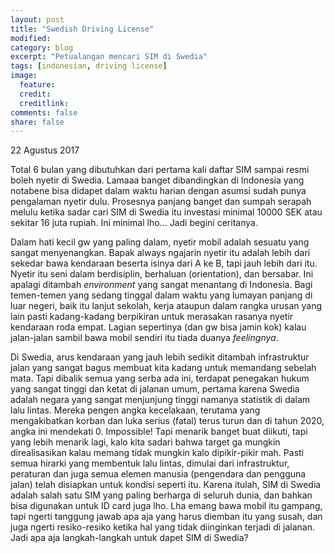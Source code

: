 ```yaml
---
layout: post
title: "Swedish Driving License"
modified:
category: blog
excerpt: "Petualangan mencari SIM di Swedia"
tags: [indonesian, driving license]
image:
  feature:
  credit:
  creditlink:
comments: false
share: false
---
```


22 Agustus 2017

Total 6 bulan yang dibutuhkan dari pertama kali daftar SIM sampai resmi boleh nyetir di Swedia. Lamaaa banget dibandingkan di Indonesia yang notabene bisa didapet dalam waktu harian dengan asumsi sudah punya pengalaman nyetir dulu. Prosesnya panjang banget dan sumpah serapah melulu ketika sadar cari SIM di Swedia itu investasi minimal 10000 SEK atau sekitar 16 juta rupiah. Ini minimal lho... Jadi begini ceritanya.

Dalam hati kecil gw yang paling dalam, nyetir mobil adalah sesuatu yang sangat menyenangkan. Bapak always ngajarin nyetir itu adalah lebih dari sekedar bawa kendaraan beserta isinya dari A ke B, tapi jauh lebih dari itu. Nyetir itu seni dalam berdisiplin, berhaluan (orientation), dan bersabar. Ini apalagi ditambah *environment* yang sangat menantang di Indonesia. Bagi temen-temen yang sedang tinggal dalam waktu yang lumayan panjang di luar negeri, baik itu lanjut sekolah, kerja ataupun dalam rangka urusan yang lain pasti kadang-kadang berpikiran untuk merasakan rasanya nyetir kendaraan roda empat. Lagian sepertinya (dan gw bisa jamin kok) kalau jalan-jalan sambil bawa mobil sendiri itu tiada duanya *feelingnya*. 

Di Swedia, arus kendaraan yang jauh lebih sedikit ditambah infrastruktur jalan yang sangat bagus membuat kita kadang untuk memandang sebelah mata. Tapi dibalik semua yang serba ada ini, terdapat penegakan hukum yang sangat tinggi dan ketat di jalanan umum, pertama karena Swedia adalah negara yang sangat menjunjung tinggi namanya statistik di dalam lalu lintas. Mereka pengen angka kecelakaan, terutama yang mengakibatkan korban dan luka serius (fatal) terus turun dan di tahun 2020, angka ini mendekati 0. Impossible! Tapi menarik banget buat diikuti, tapi yang lebih menarik lagi, kalo kita sadari bahwa target ga mungkin direalisasikan kalau memang tidak mungkin kalo dipikir-pikir mah. Pasti semua hirarki yang membentuk lalu lintas, dimulai dari infrastruktur, peraturan dan juga semua elemen manusia (pengendara dan pengguna jalan) telah disiapkan untuk kondisi seperti itu. Karena itulah, SIM di Swedia adalah salah satu SIM yang paling berharga di seluruh dunia, dan bahkan bisa digunakan untuk ID card juga lho. Lha emang bawa mobil itu gampang, tapi ngerti tanggung jawab apa aja yang harus diemban itu yang susah, dan juga ngerti  resiko-resiko ketika hal yang tidak diinginkan terjadi di jalanan. Jadi apa aja langkah-langkah untuk dapet SIM di Swedia?





